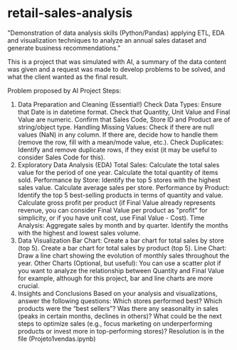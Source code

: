 # retail-sales-analysis
"Demonstration of data analysis skills (Python/Pandas) applying ETL, EDA and visualization techniques to analyze an annual sales dataset and generate business recommendations."

This is a project that was simulated with AI, a summary of the data content was given and a request was made to develop problems to be solved, and what the client wanted as the final result.

Problem proposed by AI
Project Steps:
1. Data Preparation and Cleaning (Essential!)
Check Data Types:
Ensure that Date is in datetime format.
Check that Quantity, Unit Value and Final Value are numeric.
Confirm that Sales Code, Store ID and Product are of string/object type.
Handling Missing Values:
Check if there are null values ​​(NaN) in any column. If there are, decide how to handle them (remove the row, fill with a mean/mode value, etc.).
Check Duplicates:
Identify and remove duplicate rows, if they exist (it may be useful to consider Sales Code for this).
2. Exploratory Data Analysis (EDA)
Total Sales:
Calculate the total sales value for the period of one year.
Calculate the total quantity of items sold.
Performance by Store:
Identify the top 5 stores with the highest sales value.
Calculate average sales per store.
Performance by Product:
Identify the top 5 best-selling products in terms of quantity and value.
Calculate gross profit per product (if Final Value already represents revenue, you can consider Final Value per product as "profit" for simplicity, or if you have unit cost, use Final Value - Cost).
Time Analysis:
Aggregate sales by month and by quarter.
Identify the months with the highest and lowest sales volume.
3. Data Visualization
Bar Chart:
Create a bar chart for total sales by store (top 5).
Create a bar chart for total sales by product (top 5).
Line Chart:
Draw a line chart showing the evolution of monthly sales throughout the year.
Other Charts (Optional, but useful):
You can use a scatter plot if you want to analyze the relationship between Quantity and Final Value for example, although for this project, bar and line charts are more crucial.
4. Insights and Conclusions
Based on your analysis and visualizations, answer the following questions:
Which stores performed best?
Which products were the “best sellers”?
Was there any seasonality in sales (peaks in certain months, declines in others)?
What could be the next steps to optimize sales (e.g., focus marketing on underperforming products or invest more in top-performing stores)?
Resolution is in the file (Projeto1vendas.ipynb)
